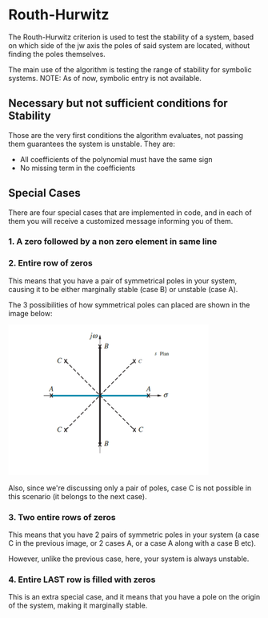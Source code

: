# Routh-Hurwitz
The Routh-Hurwitz criterion is used to test the stability of a system, based on which side of the jw axis the poles of said system are located, without finding the poles themselves.

The main use of the algorithm is testing the range of stability for symbolic systems.
NOTE: As of now, symbolic entry is not available. 

## Necessary but not sufficient conditions for Stability
Those are the very first conditions the algorithm evaluates, not passing them guarantees the system is unstable. They are:

* All coefficients of the polynomial must have the same sign
* No missing term in the coefficients


## Special Cases
There are four special cases that are implemented in code, and in each of them you will receive a customized message informing you of them.

### 1. A zero followed by a non zero element in same line

### 2. Entire row of zeros
This means that you have a pair of symmetrical poles in your system, causing it to be either marginally stable (case B) or unstable (case A).

The 3 possibilities of how symmetrical poles can placed are shown in the image below:

![Image!](Images/Symmetric_Poles.png)

Also, since we're discussing only a pair of poles, case C is not possible in this scenario (it belongs to the next case).

### 3. Two entire rows of zeros
This means that you have 2 pairs of symmetric poles in your system (a case C in the previous image, or 2 cases A, or a case A along with a case B etc).

However, unlike the previous case, here,  your system is always unstable.

### 4. Entire LAST row is filled with zeros
This is an extra special case, and it means that you have a pole on the origin of the system, making it marginally stable.
